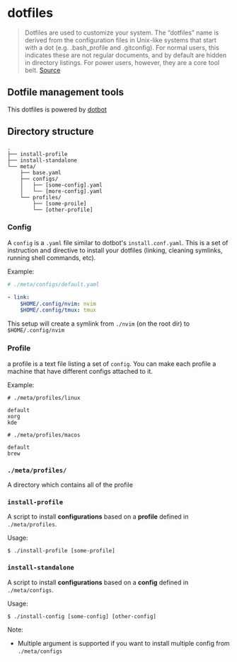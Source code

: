 # dotfiles

> Dotfiles are used to customize your system. The “dotfiles” name is derived from the configuration files in Unix-like systems that start with a dot (e.g. .bash_profile and .gitconfig). For normal users, this indicates these are not regular documents, and by default are hidden in directory listings. For power users, however, they are a core tool belt. 
> [Source](https://medium.com/@webprolific/getting-started-with-dotfiles-43c3602fd789)


## Dotfile management tools

This dotfiles is powered by [dotbot](https://github.com/anishathalye/dotbot)


## Directory structure
```
.
├── install-profile
├── install-standalone
└── meta/
    ├── base.yaml
    ├── configs/
    │   ├── [some-config].yaml
    │   └── [more-config].yaml
    └── profiles/
        ├── [some-proile]
        └── [other-profile]
```

### Config
A `config` is a `.yaml` file similar to dotbot's `install.conf.yaml`.
This is a set of instruction and directive to install your dotfiles
(linking, cleaning symlinks, running shell commands, etc).

Example:
```yaml
# ./meta/configs/default.yaml

- link:
    $HOME/.config/nvim: nvim
    $HOME/.config/tmux: tmux
```

This setup will create a symlink from `./nvim` (on the root dir) to `$HOME/.config/nvim`


### Profile
a profile is a text file listing a set of `config`.
You can make each profile a machine that have different configs attached to it.

Example:
```
# ./meta/profiles/linux

default
xorg
kde
```

```
# ./meta/profiles/macos

default
brew
```


### `./meta/profiles/`
A directory which contains all of the profile


### `install-profile`
A script to install **configurations** based on a **profile** defined in `./meta/profiles`.


Usage:
```
$ ./install-profile [some-profile]
```


### `install-standalone`
A script to install **configurations** based on a **config** defined in `./meta/configs`.

Usage:
```
$ ./install-config [some-config] [other-config]
```

Note:
 - Multiple argument is supported if you want to install multiple config from `./meta/configs`
